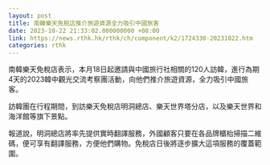 ```yaml
---
layout: post
title: 南韓樂天免稅店推介旅遊資源全力吸引中國旅客
date: 2023-10-22 21:33:02.000000000 +08:00
link: https://news.rthk.hk/rthk/ch/component/k2/1724330-20231022.htm
categories: rthk
---
```


南韓樂天免稅店表示，本月18日起邀請與中國旅行社相關的120人訪韓，進行為期4天的2023韓中觀光交流考察團活動，向他們推介旅遊資源，全力吸引中國旅客。

訪韓團在行程期間，到訪樂天免稅店明洞總店、樂天世界塔分店，以及樂天世界和海洋館等旗下景點。

報道說，明洞總店將率先提供實時翻譯服務，外國顧客只要在各品牌櫃枱掃描二維碼，便可享有翻譯服務，方便他們購物。免稅店日後將逐步擴大這項服務的覆蓋範圍。
